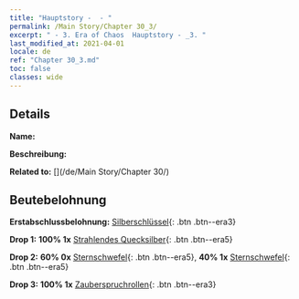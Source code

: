 ```yaml
---
title: "Hauptstory -  - "
permalink: /Main Story/Chapter 30_3/
excerpt: " - 3. Era of Chaos  Hauptstory - _3. "
last_modified_at: 2021-04-01
locale: de
ref: "Chapter 30_3.md"
toc: false
classes: wide
---
```


## Details

 **Name:** 

 **Beschreibung:** 

 **Related to:** [](/de/Main Story/Chapter 30/)

## Beutebelohnung

 **Erstabschlussbelohnung:** [Silberschlüssel](/de/Items/con_693/){: .btn .btn--era3}

 **Drop 1:** **100% 1x** [Strahlendes Quecksilber](/de/Items/mat_98/){: .btn .btn--era5}

 **Drop 2:** **60% 0x** [Sternschwefel](/de/Items/mat_92/){: .btn .btn--era5}, **40% 1x** [Sternschwefel](/de/Items/mat_92/){: .btn .btn--era5}

 **Drop 3:** **100% 1x** [Zauberspruchrollen](/de/Items/con_694/){: .btn .btn--era3}

